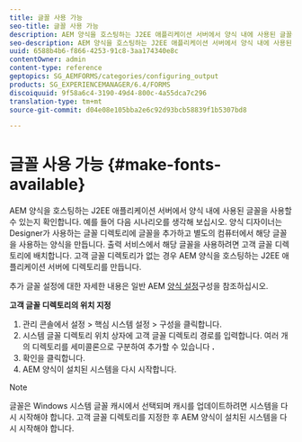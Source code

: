 ```yaml
---
title: 글꼴 사용 가능
seo-title: 글꼴 사용 가능
description: AEM 양식을 호스팅하는 J2EE 애플리케이션 서버에서 양식 내에 사용된 글꼴을 사용할 수 있는지 확인합니다.
seo-description: AEM 양식을 호스팅하는 J2EE 애플리케이션 서버에서 양식 내에 사용된 글꼴을 사용할 수 있는지 확인합니다.
uuid: 6588b4b6-f866-4253-91c8-3aa174340e8c
contentOwner: admin
content-type: reference
geptopics: SG_AEMFORMS/categories/configuring_output
products: SG_EXPERIENCEMANAGER/6.4/FORMS
discoiquuid: 9f58a6c4-3190-49d4-800c-4a55dca7c296
translation-type: tm+mt
source-git-commit: d04e08e105bba2e6c92d93bcb58839f1b5307bd8

---
```



# 글꼴 사용 가능 {#make-fonts-available}

AEM 양식을 호스팅하는 J2EE 애플리케이션 서버에서 양식 내에 사용된 글꼴을 사용할 수 있는지 확인합니다. 예를 들어 다음 시나리오를 생각해 보십시오. 양식 디자이너는 Designer가 사용하는 글꼴 디렉토리에 글꼴을 추가하고 별도의 컴퓨터에서 해당 글꼴을 사용하는 양식을 만듭니다. 출력 서비스에서 해당 글꼴을 사용하려면 고객 글꼴 디렉토리에 배치합니다. 고객 글꼴 디렉토리가 없는 경우 AEM 양식을 호스팅하는 J2EE 애플리케이션 서버에 디렉토리를 만듭니다.

추가 글꼴 설정에 대한 자세한 내용은 일반 AEM [양식 설정](/help/forms/using/admin-help/configure-general-aem-forms-settings.md#configure-general-aem-forms-settings)구성을 참조하십시오.

**고객 글꼴 디렉토리의 위치 지정**

1. 관리 콘솔에서 설정 > 핵심 시스템 설정 > 구성을 클릭합니다.
1. 시스템 글꼴 디렉토리 위치 상자에 고객 글꼴 디렉토리 경로를 입력합니다. 여러 개의 디렉토리를 세미콜론으로 구분하여 추가할 수 있습니다 **.**
1. 확인을 클릭합니다.
1. AEM 양식이 설치된 시스템을 다시 시작합니다.

>[!NOTE]
>
>글꼴은 Windows 시스템 글꼴 캐시에서 선택되며 캐시를 업데이트하려면 시스템을 다시 시작해야 합니다. 고객 글꼴 디렉토리를 지정한 후 AEM 양식이 설치된 시스템을 다시 시작해야 합니다.

